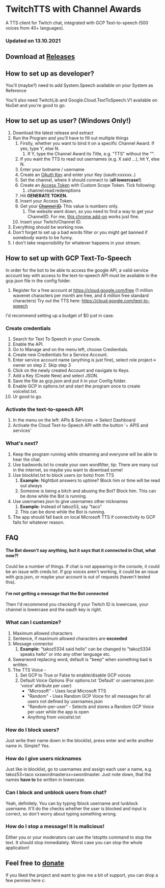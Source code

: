 # TwitchTTS with Channel Awards
A TTS client for Twitch chat, integrated with GCP Text-to-speech (500 voices from 40+ languages).

### Updated on 13.10.2021
## Download at [Releases](https://github.com/takoz53/TwitchTTS/releases)
## How to set up as developer?
You'll (maybe?) need to add System.Speech available on your System as Reference

You'll also need TwitchLib and Google.Cloud.TextToSpeech.V1 available on NuGet and you're good to go.


## How to set up as user? (Windows Only!)
1. Download the latest release and extract
1. Run the Program and you'll have to fill out multiple things
    1. Firstly, whether you want to bind it on a specific Channel Award. If yes, type Y, else N.
        1. If Y, type the Channel Award its Title, e.g. "TTS" without the "".
    1. If you want the TTS to read out usernames (e.g. X said ...), hit Y, else N.
    2. Enter your botname / username
    4. Create an [OAuth Key](https://twitchapps.com/tmi/) and enter your Key (oauth:xxxxxx..)
    5. Set the channel, where it should connect to (**all lowercase!**)
    6. Create an [Access Token](https://twitchtokengenerator.com/) with Custom Scope Token. Tick following:
        1. channel:read:redemptions
    7. Hit **GENERATE TOKEN.**
    8. Insert your Access Token.
    9. Get your ~~[Channel ID](https://www.streamweasels.com/support/convert-twitch-username-to-user-id/).~~ This value is numbers only.
        1. The website went down, so you need to find a way to get your ChannelID. For me, [this chrome add-on](https://chrome.google.com/webstore/detail/twitch-username-and-user/laonpoebfalkjijglbjbnkfndibbcoon/related) works just fine.
    11. Insert your Twitch/Channel ID.
1. Everything should be working now.
2. Don't forget to set up a bad words filter or you might get banned if somebody wants to be funny.
3. I don't take responsibility for whatever happens in your stream.

## How to set up with GCP Text-To-Speech
In order for the bot to be able to access the google API, a valid service account key with access to the text-to-speech API must be available in the gcp.json file in the config folder.

1. Register for a free account at https://cloud.google.com/free (1 million wavenet characters per month are free, and 4 million free standard characters)
Try out the TTS here: https://cloud.google.com/text-to-speech

I'd recommend setting up a budget of $0 just in case.

### Create credentials
1. Search for Text To Speech in your Console.
2. Enable the API.
3. Go to Manage and on the menu left, choose Credientials.
4. Create new Credientials for a Service Account.
7. Enter service account name (anything is just fine), select role project-> owner on step 2. Skip step 3
8. Click on the newly created Account and navigate to Keys.
9. Add a Key (Create New) and select JSON.
10. Save the file as gcp.json and put it in your Config folder.
11. Enable GCP in options.txt and start the program once to create voicelist.txt.
12. Ur good to go.

### Activate the text-to-speech API

1. In the menu on the left: APIs & Services -> Select Dashboard
1. Activate the Cloud Text-to-Speech API with the button '+ APIS and services'

### What's next?
1. Keep the program running while streaming and everyone will be able to hear the chat.
1. Use badwords.txt to create your own wordfilter, tip: There are many out in the internet, so maybe you want to download some!
1. Use blocklist.txt to block users (or bots) from TTS
    1. **Example:** Nightbot answers to uptime? Block him or time will be read out always
    1. Someone is being a bitch and abusing the Bot? Block him. This can be done while the Bot is running.
1. Use usernames.json to give usernames other nicknames
    1. **Example:** Instead of takoz53, say "taco"
    1. This can be done while the Bot is running.
1. The app should fall back on local Microsoft TTS if connectivity to GCP fails for whatever reason.
## FAQ

#### The Bot doesn't say anything, but it says that it connected in Chat, what now?!

Could be a number of things. If chat is not appearing in the console, it could be an issue with creds.txt. If gcp voices aren't working, it could be an issue with gcp.json, or maybe your account is out of requests (haven't tested this).

#### I'm not getting a message that the Bot connected

Then I'd recommend you checking if your Twitch ID is lowercase, your channel is lowercase and the oauth key is right.

### What can I customize?

1. Maximum allowed characters
1. Sentence, if maximum allowed characters are **exceeded**
1. Message connector
    1. **Example:** "takoz5334 said hello" can be changed to "takoz5334 speaks hello" or into any other language etc.
1. Swearword replacing word, default is "beep" when something bad is written.
1. The TTS Voice - 
    1. Set GCP to True or False to enable/disable GCP voices
    1. Default Voice Options (For options.txt 'Default' or usernames.json 'voice' attribute per user)
        - "Microsoft" - Uses local Microsoft TTS
        - "Random" - Uses Random GCP Voice for all messages for all users not defined by usernames.json
        - "Random-per-user" - Selects and stores a Random GCP Voice per user while the app is open
        - Anything from voicelist.txt

### How do I block users?

Just write their name down in the blocklist, press enter and write another name in. Simple? Yes.

### How do I give users nicknames

Just like in blocklist, go to usernames and assign each user a name, e.g. takoz53=taco xxswordmasterxx=swordmaster.
Just note down, that the names **have to** be written in lowercase.

### Can I block and unblock users from chat?
Yeah, definitely. You can by typing !block username and !unblock username. It'll do the checks whether the user is blocked and input is correct, so don't worry about typing something wrong.

### How do I stop a message! It is malicious!
Either you or your moderators can use the !stoptts command to stop the text. It should stop immediately. Worst case you can stop the whole application!

## Feel free to [donate](https://streamelements.com/takoz5334/tip)
If you liked the project and want to give me a bit of support, you can drop a few pennies here c:

